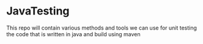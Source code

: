 # JavaTesting
This repo will contain various methods and tools we can use for unit testing the code that is written in java and build using maven
